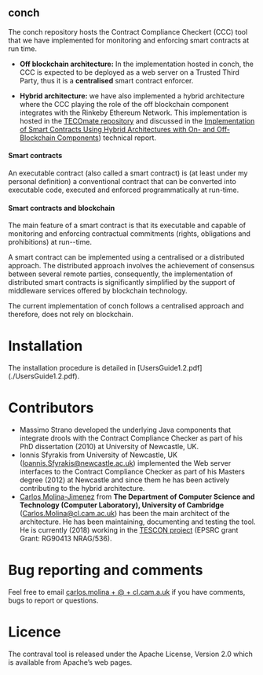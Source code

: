 ## conch
The conch repository hosts the Contract Compliance 
Checkert (CCC) tool that we have implemented for monitoring
and enforcing smart contracts at run time.

* **Off blockchain architecture:** In the implementation
  hosted in conch, the CCC is expected to be deployed as 
  a web server
  on a Trusted Third Party, thus it is a **centralised**
  smart contract enforcer.

* **Hybrid architecture:** we have also implemented a hybrid
  architecture where the CCC playing the role of the
  off blockchain component integrates with the
  Rinkeby Ethereum Network. This implementation is
  hosted in the [TECOmate repository](https://github.com/carlos-molina/TECOmate)
  and discussed in the
  [Implementation of Smart Contracts Using Hybrid Architectures with 
   On- and Off-Blockchain Components](https://arxiv.org/pdf/1808.00093.pdf 
  "implementation paper")) technical report.
     

#### Smart contracts
An executable contract (also called a smart contract) 
is (at least under my personal definition) a conventional 
contract that can be converted into executable code, 
executed and enforced programmatically at run-time.

#### Smart contracts and blockchain
The main feature of a smart contract is that its
executable and capable of monitoring and enforcing 
contractual commitments (rights, obligations and
prohibitions) at run--time. 

A smart contract can be implemented
using a centralised or a distributed approach. The
distributed approach involves the achievement of
consensus between several remote parties,
consequently, the implementation of
distributed smart contracts is significantly
simplified by the support of 
middleware services offered by blockchain 
technology.

The current implementation of conch follows a 
centralised approach and therefore, does not
rely on blockchain.


# Installation
The installation procedure is detailed in [UsersGuide1.2.pdf]
(./UsersGuide1.2.pdf).


# Contributors

*  Massimo Strano developed the underlying Java components
   that integrate drools with the Contract Compliance
   Checker as part of his PhD dissertation (2010) at University
   of Newcastle, UK.
*  Ionnis Sfyrakis from University of Newcastle, UK
   (Ioannis.Sfyrakis@newcastle.ac.uk) implemented
   the Web server interfaces to the Contract Compliance
   Checker as part of his Masters degree (2012) at
   Newcastle and since them he has been actively
   contributing to the hybrid architecture.
*  [Carlos Molina-Jimenez](https://www.cl.cam.ac.uk/~cm770/ "MyWebPage")
   from **The Department of
   Computer Science and Technology (Computer Laboratory),
   University of Cambridge**
   (Carlos.Molina@cl.cam.ac.uk) has been the main
   architect of the architecture.
   He has been maintaining, documenting and testing the tool.
   He is currently (2018) working in the
   [TESCON project](https://www.cl.cam.ac.uk/~cm770/tescon/tescon.html
   "TESCON webpage") (EPSRC grant Grant: RG90413 NRAG/536).



# Bug reporting and comments

Feel free to email
[carlos.molina + @ + cl.cam.a.uk](mailto:carlos.molina@cl.cam.ac.uk)
if you have comments, bugs to report or questions.


# Licence
The contraval tool is released under the Apache License,
Version 2.0 which is available from Apache’s web pages.

